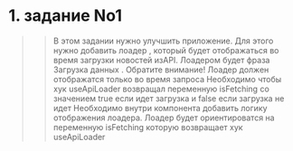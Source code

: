 # 1. задание No1
>> В этом задании нужно улучшить приложение. 
>Для этого нужно добавить лоадер , 
>который будет отображаться 
>во время загрузки новостей изAPI.
Лоадером будет фраза Загрузка данных .
Обратите внимание!
Лоадер должен отображатся только во время запроса
Необходимо чтобы хук useApiLoader возвращал переменную 
> isFetching со значением true если идет загрузка и false если загрузка не идет
Необходимо внутри компонента добавить логику отображения лоадера. Лоадер будет
ориентироватся на переменную isFetching которую возвращает хук useApiLoader
